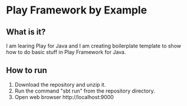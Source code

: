 
# Play Framework by Example

## What is it?
I am learing Play for Java and I am creating boilerplate template
to show how to do basic stuff in Play Framework for Java.

## How to run
1. Download the repository and unzip it.
2. Run the command "sbt run" from the repository directory.
3. Open web browser http://localhost:9000



